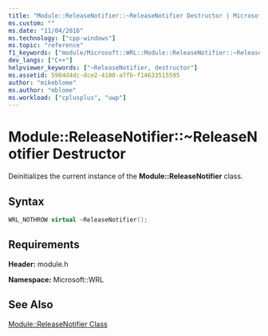 ```yaml
---
title: "Module::ReleaseNotifier::~ReleaseNotifier Destructor | Microsoft Docs"
ms.custom: ""
ms.date: "11/04/2016"
ms.technology: ["cpp-windows"]
ms.topic: "reference"
f1_keywords: ["module/Microsoft::WRL::Module::ReleaseNotifier::~ReleaseNotifier"]
dev_langs: ["C++"]
helpviewer_keywords: ["~ReleaseNotifier, destructor"]
ms.assetid: 5904d4dc-dce2-4100-a7fb-f14633515595
author: "mikeblome"
ms.author: "mblome"
ms.workload: ["cplusplus", "uwp"]
---
```

# Module::ReleaseNotifier::~ReleaseNotifier Destructor

Deinitializes the current instance of the **Module::ReleaseNotifier** class.

## Syntax

```cpp
WRL_NOTHROW virtual ~ReleaseNotifier();
```

## Requirements

**Header:** module.h

**Namespace:** Microsoft::WRL

## See Also

[Module::ReleaseNotifier Class](../windows/module-releasenotifier-class.md)